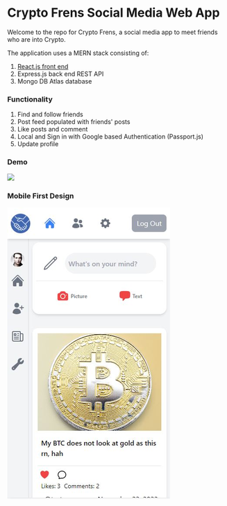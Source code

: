 # Crypto Frens Social Media Web App

Welcome to the repo for Crypto Frens, a social media app to meet friends who are into Crypto.

The application uses a MERN stack consisting of:

1. [React.js front end](https://crypto-frens-frontend.onrender.com/)
2. Express.js back end REST API
3. Mongo DB Atlas database

### Functionality

1. Find and follow friends
2. Post feed populated with friends' posts
3. Like posts and comment
4. Local and Sign in with Google based Authentication (Passport.js)
5. Update profile

### Demo

![](/Demo/CryptoFrensDemo.gif)

### Mobile First Design

![](/Demo/mobile.JPG)
